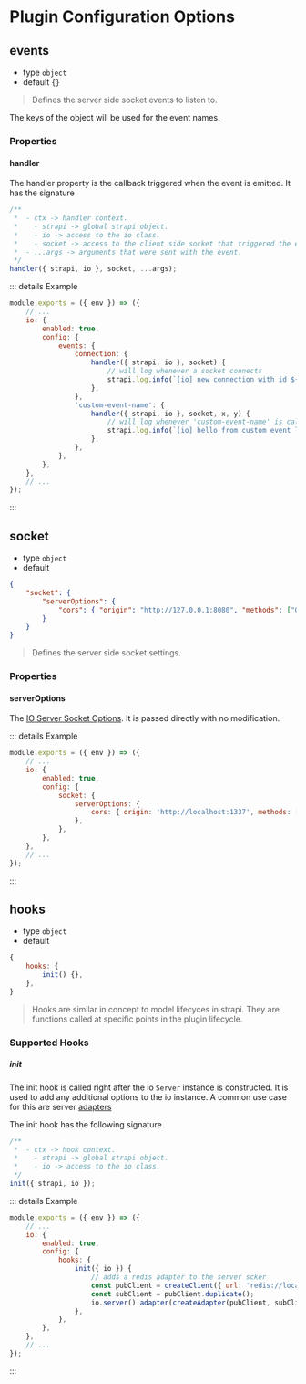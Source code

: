 # Plugin Configuration Options

## events

- type `object`
- default `{}`

> Defines the server side socket events to listen to.

The keys of the object will be used for the event names.

### Properties

#### handler

The handler property is the callback triggered when the event is emitted. It has the signature

```js
/**
 *  - ctx -> handler context.
 *    - strapi -> global strapi object.
 *    - io -> access to the io class.
 *    - socket -> access to the client side socket that triggered the event.
 *  - ...args -> arguments that were sent with the event.
 */
handler({ strapi, io }, socket, ...args);
```

::: details Example

```js
module.exports = ({ env }) => ({
	// ...
	io: {
		enabled: true,
		config: {
			events: {
				connection: {
					handler({ strapi, io }, socket) {
						// will log whenever a socket connects
						strapi.log.info(`[io] new connection with id ${socket.id}`);
					},
				},
				'custom-event-name': {
					handler({ strapi, io }, socket, x, y) {
						// will log whenever 'custom-event-name' is called by a socket
						strapi.log.info(`[io] hello from custom event location ${x} ${y}`);
					},
				},
			},
		},
	},
	// ...
});
```

:::

## socket

- type `object`
- default

```json
{
	"socket": {
		"serverOptions": {
			"cors": { "origin": "http://127.0.0.1:8080", "methods": ["GET"] }
		}
	}
}
```

> Defines the server side socket settings.

### Properties

#### serverOptions

The [IO Server Socket Options](https://socket.io/docs/v4/server-options/). It is passed directly with no modification.

::: details Example

```js
module.exports = ({ env }) => ({
	// ...
	io: {
		enabled: true,
		config: {
			socket: {
				serverOptions: {
					cors: { origin: 'http://localhost:1337', methods: ['GET'] },
				},
			},
		},
	},
	// ...
});
```

:::

## hooks

- type `object`
- default

```js
{
	hooks: {
		init() {},
	},
}
```

> Hooks are similar in concept to model lifecyces in strapi. They are functions called at specific points in the plugin lifecycle.

### Supported Hooks

##### init

The init hook is called right after the io `Server` instance is constructed. It is used to add any additional options to the io instance. A common use case for this are server [adapters](https://socket.io/docs/v4/adapter)

The init hook has the following signature

```js
/**
 *  - ctx -> hook context.
 *    - strapi -> global strapi object.
 *    - io -> access to the io class.
 */
init({ strapi, io });
```

::: details Example

```js
module.exports = ({ env }) => ({
	// ...
	io: {
		enabled: true,
		config: {
			hooks: {
				init({ io }) {
					// adds a redis adapter to the server scker
					const pubClient = createClient({ url: 'redis://localhost:6379' });
					const subClient = pubClient.duplicate();
					io.server().adapter(createAdapter(pubClient, subClient));
				},
			},
		},
	},
	// ...
});
```

:::
